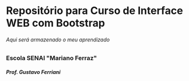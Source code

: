 # Repositório para Curso de Interface WEB com Bootstrap

###### Aqui será armazenado o meu aprendizado

### Escola SENAI "Mariano Ferraz"

#### _Prof. Gustavo Ferriani_
